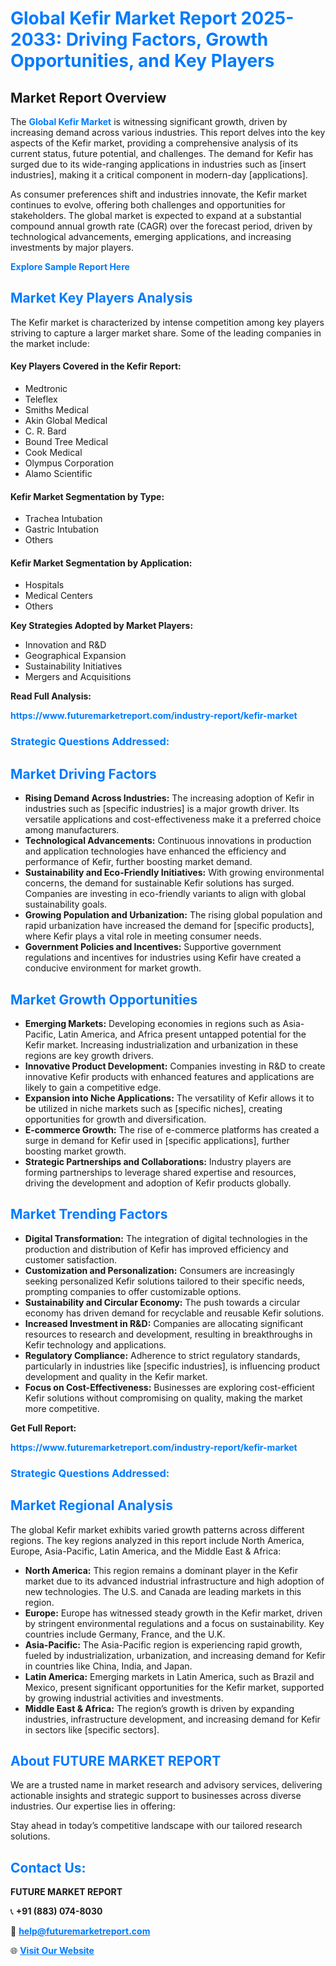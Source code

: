 <h1 style="color: #007BFF;">Global Kefir Market Report 2025-2033: Driving Factors, Growth Opportunities, and Key Players</h1>

<section id="overview">
<h2>Market Report Overview</h2>
<p>The <a href="https://www.futuremarketreport.com/industry-report/kefir-market" style="color: #007BFF; text-decoration: none;"><strong>Global Kefir Market</strong></a> is witnessing significant growth, driven by increasing demand across various industries. This report delves into the key aspects of the Kefir market, providing a comprehensive analysis of its current status, future potential, and challenges. The demand for Kefir has surged due to its wide-ranging applications in industries such as [insert industries], making it a critical component in modern-day [applications].</p>
<p>As consumer preferences shift and industries innovate, the Kefir market continues to evolve, offering both challenges and opportunities for stakeholders. The global market is expected to expand at a substantial compound annual growth rate (CAGR) over the forecast period, driven by technological advancements, emerging applications, and increasing investments by major players.</p>
</section>

<section id="overview">
<p><a href="https://www.futuremarketreport.com/request-sample/reportId=35950" style="color: #007BFF; text-decoration: none;"><strong>Explore Sample Report Here</strong></a></p>
</section>

<section id="key-players">
<h2 style="color: #007BFF;">Market Key Players Analysis</h2>
<p>The Kefir market is characterized by intense competition among key players striving to capture a larger market share. Some of the leading companies in the market include:</p>
<h4>Key Players Covered in the Kefir Report:</h4>
<ul><li>Medtronic</li><li>Teleflex</li><li>Smiths Medical</li><li>Akin Global Medical</li><li>C. R. Bard</li><li>Bound Tree Medical</li><li>Cook Medical</li><li>Olympus Corporation</li><li>Alamo Scientific</li></ul>
<h4>Kefir Market Segmentation by Type:</h4>
<ul><li>Trachea Intubation</li><li>Gastric Intubation</li><li>Others</li></ul>

<h4>Kefir Market Segmentation by Application:</h4>
<ul><li>Hospitals</li><li>Medical Centers</li><li>Others</li></ul>
<p><strong>Key Strategies Adopted by Market Players:</strong></p>
<ul>
<li>Innovation and R&D</li>
<li>Geographical Expansion</li>
<li>Sustainability Initiatives</li>
<li>Mergers and Acquisitions</li>
</ul>
</section>

<section>
<p><strong>Read Full Analysis: </strong></p><a href="https://www.futuremarketreport.com/industry-report/kefir-market" style="color: #007BFF; text-decoration: none;"><strong>https://www.futuremarketreport.com/industry-report/kefir-market</strong></a>
<h3 style="color: #007BFF;">Strategic Questions Addressed:</h3>
</section>

<section id="driving-factors">
<h2 style="color: #007BFF;">Market Driving Factors</h2>
<ul>
<li><strong>Rising Demand Across Industries:</strong> The increasing adoption of Kefir in industries such as [specific industries] is a major growth driver. Its versatile applications and cost-effectiveness make it a preferred choice among manufacturers.</li>
<li><strong>Technological Advancements:</strong> Continuous innovations in production and application technologies have enhanced the efficiency and performance of Kefir, further boosting market demand.</li>
<li><strong>Sustainability and Eco-Friendly Initiatives:</strong> With growing environmental concerns, the demand for sustainable Kefir solutions has surged. Companies are investing in eco-friendly variants to align with global sustainability goals.</li>
<li><strong>Growing Population and Urbanization:</strong> The rising global population and rapid urbanization have increased the demand for [specific products], where Kefir plays a vital role in meeting consumer needs.</li>
<li><strong>Government Policies and Incentives:</strong> Supportive government regulations and incentives for industries using Kefir have created a conducive environment for market growth.</li>
</ul>
</section>

<section id="growth-opportunities">
<h2 style="color: #007BFF;">Market Growth Opportunities</h2>
<ul>
<li><strong>Emerging Markets:</strong> Developing economies in regions such as Asia-Pacific, Latin America, and Africa present untapped potential for the Kefir market. Increasing industrialization and urbanization in these regions are key growth drivers.</li>
<li><strong>Innovative Product Development:</strong> Companies investing in R&D to create innovative Kefir products with enhanced features and applications are likely to gain a competitive edge.</li>
<li><strong>Expansion into Niche Applications:</strong> The versatility of Kefir allows it to be utilized in niche markets such as [specific niches], creating opportunities for growth and diversification.</li>
<li><strong>E-commerce Growth:</strong> The rise of e-commerce platforms has created a surge in demand for Kefir used in [specific applications], further boosting market growth.</li>
<li><strong>Strategic Partnerships and Collaborations:</strong> Industry players are forming partnerships to leverage shared expertise and resources, driving the development and adoption of Kefir products globally.</li>
</ul>
</section>

<section id="trending-factors">
<h2 style="color: #007BFF;">Market Trending Factors</h2>
<ul>
<li><strong>Digital Transformation:</strong> The integration of digital technologies in the production and distribution of Kefir has improved efficiency and customer satisfaction.</li>
<li><strong>Customization and Personalization:</strong> Consumers are increasingly seeking personalized Kefir solutions tailored to their specific needs, prompting companies to offer customizable options.</li>
<li><strong>Sustainability and Circular Economy:</strong> The push towards a circular economy has driven demand for recyclable and reusable Kefir solutions.</li>
<li><strong>Increased Investment in R&D:</strong> Companies are allocating significant resources to research and development, resulting in breakthroughs in Kefir technology and applications.</li>
<li><strong>Regulatory Compliance:</strong> Adherence to strict regulatory standards, particularly in industries like [specific industries], is influencing product development and quality in the Kefir market.</li>
<li><strong>Focus on Cost-Effectiveness:</strong> Businesses are exploring cost-efficient Kefir solutions without compromising on quality, making the market more competitive.</li>
</ul>
</section>

<section>
<p><strong>Get Full Report: </strong></p><a href="https://www.futuremarketreport.com/industry-report/kefir-market" style="color: #007BFF; text-decoration: none;"><strong>https://www.futuremarketreport.com/industry-report/kefir-market</strong></a>
<h3 style="color: #007BFF;">Strategic Questions Addressed:</h3>
</section>


<section id="regional-analysis">
<h2 style="color: #007BFF;">Market Regional Analysis</h2>
<p>The global Kefir market exhibits varied growth patterns across different regions. The key regions analyzed in this report include North America, Europe, Asia-Pacific, Latin America, and the Middle East & Africa:</p>
<ul>
<li><strong>North America:</strong> This region remains a dominant player in the Kefir market due to its advanced industrial infrastructure and high adoption of new technologies. The U.S. and Canada are leading markets in this region.</li>
<li><strong>Europe:</strong> Europe has witnessed steady growth in the Kefir market, driven by stringent environmental regulations and a focus on sustainability. Key countries include Germany, France, and the U.K.</li>
<li><strong>Asia-Pacific:</strong> The Asia-Pacific region is experiencing rapid growth, fueled by industrialization, urbanization, and increasing demand for Kefir in countries like China, India, and Japan.</li>
<li><strong>Latin America:</strong> Emerging markets in Latin America, such as Brazil and Mexico, present significant opportunities for the Kefir market, supported by growing industrial activities and investments.</li>
<li><strong>Middle East & Africa:</strong> The region’s growth is driven by expanding industries, infrastructure development, and increasing demand for Kefir in sectors like [specific sectors].</li>
</ul>
</section>

<footer>
<h2 style="color: #007BFF;">About FUTURE MARKET REPORT</h2>
<p>We are a trusted name in market research and advisory services, delivering actionable insights and strategic support to businesses across diverse industries. Our expertise lies in offering:</p>

<p>Stay ahead in today’s competitive landscape with our tailored research solutions.</p>

<h2 style="color: #007BFF;">Contact Us:</h2>
<p><strong>FUTURE MARKET REPORT</strong></p>
<p>📞 <strong>+91 (883) 074-8030</strong></p>
<p>📧 <strong><a href="mailto:help@futuremarketreport.com" style="color: #007BFF;">help@futuremarketreport.com</a></strong></p>
<p>🌐 <strong><a href="https://www.futuremarketreport.com/" style="color: #007BFF;">Visit Our Website</a></strong></p>
</footer>
